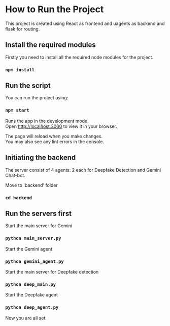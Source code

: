 # How to Run the Project

This project is created using React as frontend and uagents as backend and flask for routing.

## Install the required modules

Firstly you need to install all the required node modules for the project.

### `npm install`

## Run the script

You can run the project using:

### `npm start`

Runs the app in the development mode.\
Open [http://localhost:3000](http://localhost:3000) to view it in your browser.

The page will reload when you make changes.\
You may also see any lint errors in the console.


## Initiating the backend 

The server consist of 4 agents: 2 each for Deepfake Detection and Gemini Chat-bot.

Move to 'backend' folder

### `cd backend`

## Run the servers first

Start the main server for Gemini
### `python main_server.py`

Start the Gemini agent
### `python gemini_agent.py`

Start the main server for Deepfake detection
### `python deep_main.py`

Start the Deepfake agent
### `python deep_agent.py`

Now you are all set.
